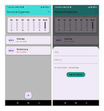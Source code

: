 <img src="https://github.com/kartikpachori/PersonalExpensesApp/blob/main/assests/images/Pick1.jpg" width="30%" height="50%">
<img src="https://github.com/kartikpachori/PersonalExpensesApp/blob/main/assests/images/Pick2.jpg" width="30%" height="50%">
